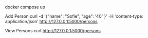 docker compose up

Add Person
curl -d '{"name": "Sofie", "age": '40' }' -H 'content-type: application/json' http://127.0.0.1:5000/persons

View Persons
curl http://127.0.0.1:5000/persons

